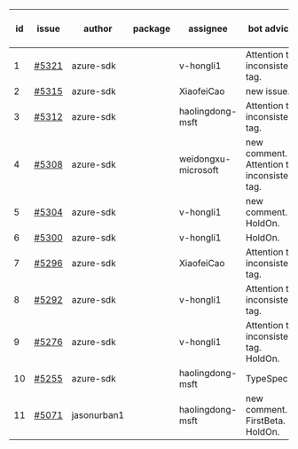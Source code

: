 | id | issue | author | package | assignee | bot advice | created date of issue | target release date | date from target |
| ------ | ------ | ------ | ------ | ------ | ------ | ------ | ------ | :-----: |
| 1 | [#5321](https://github.com/Azure/sdk-release-request/issues/5321) | azure-sdk |  | v-hongli1 | Attention to inconsistent tag. | 07-05 | 07-25 |  |
| 2 | [#5315](https://github.com/Azure/sdk-release-request/issues/5315) | azure-sdk |  | XiaofeiCao | new issue. | 07-02 | 07-26 |  |
| 3 | [#5312](https://github.com/Azure/sdk-release-request/issues/5312) | azure-sdk |  | haolingdong-msft | Attention to inconsistent tag. | 07-01 | 07-25 |  |
| 4 | [#5308](https://github.com/Azure/sdk-release-request/issues/5308) | azure-sdk |  | weidongxu-microsoft | new comment. Attention to inconsistent tag. | 06-27 | 07-26 |  |
| 5 | [#5304](https://github.com/Azure/sdk-release-request/issues/5304) | azure-sdk |  | v-hongli1 | new comment. HoldOn. | 06-27 | 07-25 |  |
| 6 | [#5300](https://github.com/Azure/sdk-release-request/issues/5300) | azure-sdk |  | v-hongli1 | HoldOn. | 06-26 | 07-26 |  |
| 7 | [#5296](https://github.com/Azure/sdk-release-request/issues/5296) | azure-sdk |  | XiaofeiCao | Attention to inconsistent tag. | 06-25 | 07-26 |  |
| 8 | [#5292](https://github.com/Azure/sdk-release-request/issues/5292) | azure-sdk |  | v-hongli1 | Attention to inconsistent tag. | 06-25 | 07-25 |  |
| 9 | [#5276](https://github.com/Azure/sdk-release-request/issues/5276) | azure-sdk |  | v-hongli1 | Attention to inconsistent tag. HoldOn. | 06-14 | 07-26 |  |
| 10 | [#5255](https://github.com/Azure/sdk-release-request/issues/5255) | azure-sdk |  | haolingdong-msft | TypeSpec. | 06-05 | 06-21 |  |
| 11 | [#5071](https://github.com/Azure/sdk-release-request/issues/5071) | jasonurban1 |  | haolingdong-msft | new comment. FirstBeta. HoldOn. | 03-22 | 05-24 |  |
